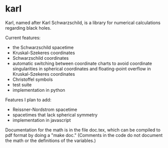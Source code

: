 karl
=====

Karl, named after Karl Schwarzschild, is a library for numerical calculations regarding
black holes.

Current features:

* the Schwarzschild spacetime
* Kruskal-Szekeres coordinates 
* Schwarzschild coordinates
* automatic switching between coordinate charts to avoid coordinate singularities in spherical coordinates and floating-point overflow in Kruskal-Szekeres coordinates
* Christoffel symbols
* test suite
* implementation in python

Features I plan to add:

* Reissner-Nordstrom spacetime
* spacetimes that lack spherical symmetry
* implementation in javascript

Documentation for the math is in the file doc.tex, which can be
compiled to pdf format by doing a "make doc." (Comments in the code do
not document the math or the definitions of the variables.)


